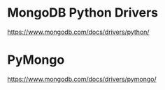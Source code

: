 # MongoDB Python Drivers #

<https://www.mongodb.com/docs/drivers/python/>

# PyMongo #

<https://www.mongodb.com/docs/drivers/pymongo/>
